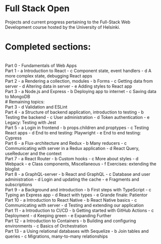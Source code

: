 # Full Stack Open
Projects and current progress pertaining to the Full-Stack Web Development course hosted by the University of Helsinki.
<br>
# Completed sections:
<br>
Part 0
- Fundamentals of Web Apps
<br>
Part 1
- a Introduction to React
- c Component state, event handlers
- d A more complex state, debugging React apps
<br>
Part 2
- a Rendering a collection, modules
- b Forms
- c Getting data from server
- d Altering data in server
- e Adding styles to React app
<br>
Part 3
- a Node.js and Express
- b Deploying app to internet
- c Saving data to MongoDB
<br>
# Remaining topics:
<br>
Part 3
- d Validation and ESLint
<br>
Part 4
- a Structure of backend application, introduction to testing
- b Testing the backend
- c User administration
- d Token authentication
- e Legacy: Testing with Jest
<br>
Part 5
- a Login in frontend
- b props.children and proptypes
- c Testing React apps
- d End to end testing: Playwright
- e End to end testing: Cypress
<br>
Part 6
- a Flux-architecture and Redux
- b Many reducers
- c Communicating with server in a Redux application
- d React Query, useReducer and the context
<br>
Part 7
- a React Router
- b Custom hooks
- c More about styles
- d Webpack
- e Class components, Miscellaneous
- f Exercises: extending the bloglist
<br>
Part 8
- a GraphQL-server
- b React and GraphQL
- c Database and user administration
- d Login and updating the cache
- e Fragments and subscriptions
<br>
Part 9
- a Background and introduction
- b First steps with TypeScript
- c Typing an Express app
- d React with types
- e Grande finale: Patientor
<br>
Part 10
- a Introduction to React Native
- b React Native basics
- c Communicating with server
- d Testing and extending our application
<br>
Part 11
- a Introduction to CI/CD
- b Getting started with GitHub Actions
- c Deployment
- d Keeping green
- e Expanding Further
<br>
Part 12
- a Introduction to Containers
- b Building and configuring environments
- c Basics of Orchestration
<br>
Part 13
- a Using relational databases with Sequelize
- b Join tables and queries
- c Migrations, many-to-many relationships
